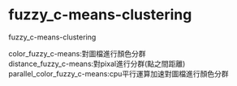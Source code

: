 # fuzzy_c-means-clustering
 fuzzy_c-means-clustering
 
 color_fuzzy_c-means:對圖檔進行顏色分群  
 distance_fuzzy_c-means:對pixal進行分群(點之間距離)  
 parallel_color_fuzzy_c-means:cpu平行運算加速對圖檔進行顏色分群  

